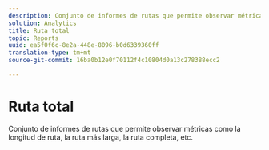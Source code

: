 ```yaml
---
description: Conjunto de informes de rutas que permite observar métricas como la longitud de ruta, la ruta más larga, la ruta completa, etc.
solution: Analytics
title: Ruta total
topic: Reports
uuid: ea5f0f6c-8e2a-448e-8096-b0d6339360ff
translation-type: tm+mt
source-git-commit: 16ba0b12e0f70112f4c10804d0a13c278388ecc2

---
```



# Ruta total

Conjunto de informes de rutas que permite observar métricas como la longitud de ruta, la ruta más larga, la ruta completa, etc.

